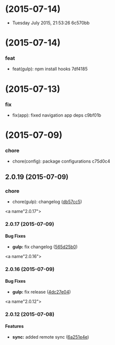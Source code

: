 <a name=""></a>
#  (2015-07-14)


* Tuesday July 2015, 21:53:26
 6c570bb



<a name=""></a>
#  (2015-07-14)


### feat

* feat(gulp): npm install hooks
 7df4185



<a name=""></a>
#  (2015-07-13)


### fix

* fix(app): fixed navigation app deps
 c9bf01b



<a name=""></a>
#  (2015-07-09)


### chore

* chore(config): package configurations
 c75d0c4



<a name="2.0.19"></a>
## 2.0.19 (2015-07-09)


### chore

* chore(gulp): changelog
 ([db57cc5](https://github.com/NOD-studios/NOD-strap/commit/db57cc5))



<a name"2.0.17"></a>
### 2.0.17 (2015-07-09)


#### Bug Fixes

* **gulp:** fix changelog ([565d25b0](http://github.com/NOD-studios/NOD-strap/commit/565d25b0))


<a name"2.0.16"></a>
### 2.0.16 (2015-07-09)


#### Bug Fixes

* **gulp:** fix release ([4dc27e04](http://github.com/NOD-studios/NOD-strap/commit/4dc27e04))


<a name"2.0.12"></a>
### 2.0.12 (2015-07-08)

#### Features

* **sync:** added remote sync ([6a251e4e](http://github.com/NOD-studios/NOD-strap/commit/6a251e4e))
